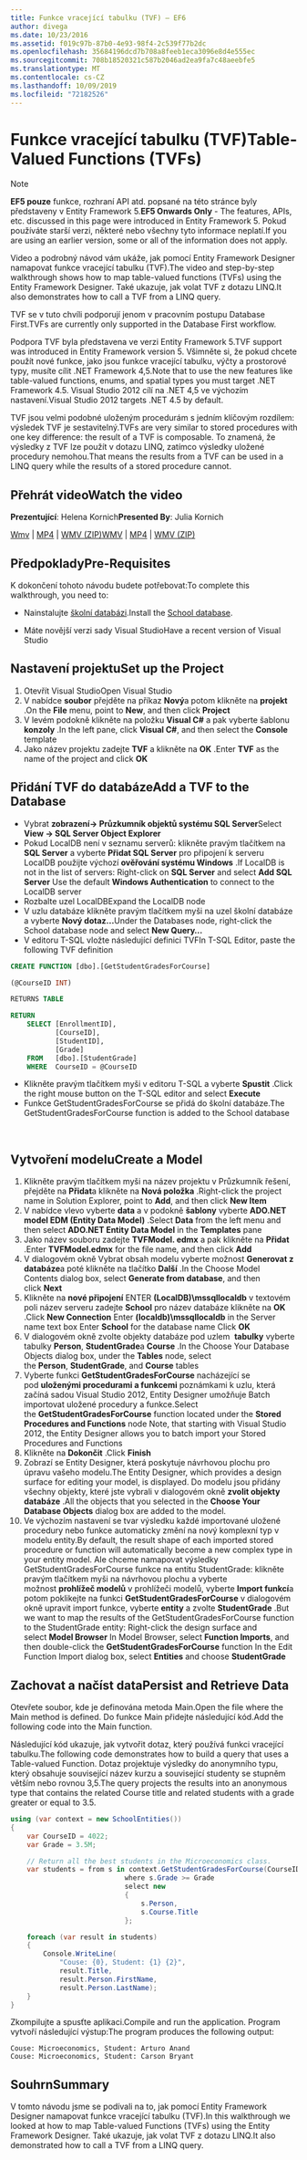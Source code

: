 ```yaml
---
title: Funkce vracející tabulku (TVF) – EF6
author: divega
ms.date: 10/23/2016
ms.assetid: f019c97b-87b0-4e93-98f4-2c539f77b2dc
ms.openlocfilehash: 35684196dcd7b708a8feeb1eca3096e8d4e555ec
ms.sourcegitcommit: 708b18520321c587b2046ad2ea9fa7c48aeebfe5
ms.translationtype: MT
ms.contentlocale: cs-CZ
ms.lasthandoff: 10/09/2019
ms.locfileid: "72182526"
---
```

# <a name="table-valued-functions-tvfs"></a><span data-ttu-id="469e1-102">Funkce vracející tabulku (TVF)</span><span class="sxs-lookup"><span data-stu-id="469e1-102">Table-Valued Functions (TVFs)</span></span>
> [!NOTE]
> <span data-ttu-id="469e1-103">**EF5 pouze** funkce, rozhraní API atd. popsané na této stránce byly představeny v Entity Framework 5.</span><span class="sxs-lookup"><span data-stu-id="469e1-103">**EF5 Onwards Only** - The features, APIs, etc. discussed in this page were introduced in Entity Framework 5.</span></span> <span data-ttu-id="469e1-104">Pokud používáte starší verzi, některé nebo všechny tyto informace neplatí.</span><span class="sxs-lookup"><span data-stu-id="469e1-104">If you are using an earlier version, some or all of the information does not apply.</span></span>

<span data-ttu-id="469e1-105">Video a podrobný návod vám ukáže, jak pomocí Entity Framework Designer namapovat funkce vracející tabulku (TVF).</span><span class="sxs-lookup"><span data-stu-id="469e1-105">The video and step-by-step walkthrough shows how to map table-valued functions (TVFs) using the Entity Framework Designer.</span></span> <span data-ttu-id="469e1-106">Také ukazuje, jak volat TVF z dotazu LINQ.</span><span class="sxs-lookup"><span data-stu-id="469e1-106">It also demonstrates how to call a TVF from a LINQ query.</span></span>

<span data-ttu-id="469e1-107">TVF se v tuto chvíli podporují jenom v pracovním postupu Database First.</span><span class="sxs-lookup"><span data-stu-id="469e1-107">TVFs are currently only supported in the Database First workflow.</span></span>

<span data-ttu-id="469e1-108">Podpora TVF byla představena ve verzi Entity Framework 5.</span><span class="sxs-lookup"><span data-stu-id="469e1-108">TVF support was introduced in Entity Framework version 5.</span></span> <span data-ttu-id="469e1-109">Všimněte si, že pokud chcete použít nové funkce, jako jsou funkce vracející tabulku, výčty a prostorové typy, musíte cílit .NET Framework 4,5.</span><span class="sxs-lookup"><span data-stu-id="469e1-109">Note that to use the new features like table-valued functions, enums, and spatial types you must target .NET Framework 4.5.</span></span> <span data-ttu-id="469e1-110">Visual Studio 2012 cílí na .NET 4,5 ve výchozím nastavení.</span><span class="sxs-lookup"><span data-stu-id="469e1-110">Visual Studio 2012 targets .NET 4.5 by default.</span></span>

<span data-ttu-id="469e1-111">TVF jsou velmi podobné uloženým procedurám s jedním klíčovým rozdílem: výsledek TVF je sestavitelný.</span><span class="sxs-lookup"><span data-stu-id="469e1-111">TVFs are very similar to stored procedures with one key difference: the result of a TVF is composable.</span></span> <span data-ttu-id="469e1-112">To znamená, že výsledky z TVF lze použít v dotazu LINQ, zatímco výsledky uložené procedury nemohou.</span><span class="sxs-lookup"><span data-stu-id="469e1-112">That means the results from a TVF can be used in a LINQ query while the results of a stored procedure cannot.</span></span>

## <a name="watch-the-video"></a><span data-ttu-id="469e1-113">Přehrát video</span><span class="sxs-lookup"><span data-stu-id="469e1-113">Watch the video</span></span>

<span data-ttu-id="469e1-114">**Prezentující**: Helena Kornich</span><span class="sxs-lookup"><span data-stu-id="469e1-114">**Presented By**: Julia Kornich</span></span>

<span data-ttu-id="469e1-115">[Wmv](https://download.microsoft.com/download/6/0/A/60A6E474-5EF3-4E1E-B9EA-F51D2DDB446A/HDI-ITPro-MSDN-winvideo-tvf.wmv) | [MP4](https://download.microsoft.com/download/6/0/A/60A6E474-5EF3-4E1E-B9EA-F51D2DDB446A/HDI-ITPro-MSDN-mp4video-tvf.m4v) | [WMV (ZIP)](https://download.microsoft.com/download/6/0/A/60A6E474-5EF3-4E1E-B9EA-F51D2DDB446A/HDI-ITPro-MSDN-winvideo-tvf.zip)</span><span class="sxs-lookup"><span data-stu-id="469e1-115">[WMV](https://download.microsoft.com/download/6/0/A/60A6E474-5EF3-4E1E-B9EA-F51D2DDB446A/HDI-ITPro-MSDN-winvideo-tvf.wmv) | [MP4](https://download.microsoft.com/download/6/0/A/60A6E474-5EF3-4E1E-B9EA-F51D2DDB446A/HDI-ITPro-MSDN-mp4video-tvf.m4v) | [WMV (ZIP)](https://download.microsoft.com/download/6/0/A/60A6E474-5EF3-4E1E-B9EA-F51D2DDB446A/HDI-ITPro-MSDN-winvideo-tvf.zip)</span></span>

## <a name="pre-requisites"></a><span data-ttu-id="469e1-116">Předpoklady</span><span class="sxs-lookup"><span data-stu-id="469e1-116">Pre-Requisites</span></span>

<span data-ttu-id="469e1-117">K dokončení tohoto návodu budete potřebovat:</span><span class="sxs-lookup"><span data-stu-id="469e1-117">To complete this walkthrough, you need to:</span></span>

- <span data-ttu-id="469e1-118">Nainstalujte [školní databázi](~/ef6/resources/school-database.md).</span><span class="sxs-lookup"><span data-stu-id="469e1-118">Install the [School database](~/ef6/resources/school-database.md).</span></span>

- <span data-ttu-id="469e1-119">Máte novější verzi sady Visual Studio</span><span class="sxs-lookup"><span data-stu-id="469e1-119">Have a recent version of Visual Studio</span></span>

## <a name="set-up-the-project"></a><span data-ttu-id="469e1-120">Nastavení projektu</span><span class="sxs-lookup"><span data-stu-id="469e1-120">Set up the Project</span></span>

1.  <span data-ttu-id="469e1-121">Otevřít Visual Studio</span><span class="sxs-lookup"><span data-stu-id="469e1-121">Open Visual Studio</span></span>
2.  <span data-ttu-id="469e1-122">V nabídce **soubor** přejděte na příkaz **Nový**a potom klikněte na **projekt** .</span><span class="sxs-lookup"><span data-stu-id="469e1-122">On the **File** menu, point to **New**, and then click **Project**</span></span>
3.  <span data-ttu-id="469e1-123">V levém podokně klikněte na položku **Visual C\#** a pak vyberte šablonu **konzoly** .</span><span class="sxs-lookup"><span data-stu-id="469e1-123">In the left pane, click **Visual C\#**, and then select the **Console** template</span></span>
4.  <span data-ttu-id="469e1-124">Jako název projektu zadejte **TVF** a klikněte na **OK** .</span><span class="sxs-lookup"><span data-stu-id="469e1-124">Enter **TVF** as the name of the project and click **OK**</span></span>

## <a name="add-a-tvf-to-the-database"></a><span data-ttu-id="469e1-125">Přidání TVF do databáze</span><span class="sxs-lookup"><span data-stu-id="469e1-125">Add a TVF to the Database</span></span>

-   <span data-ttu-id="469e1-126">Vybrat **zobrazení-&gt; Průzkumník objektů systému SQL Server**</span><span class="sxs-lookup"><span data-stu-id="469e1-126">Select **View -&gt; SQL Server Object Explorer**</span></span>
-   <span data-ttu-id="469e1-127">Pokud LocalDB není v seznamu serverů: klikněte pravým tlačítkem na **SQL Server** a vyberte **Přidat SQL Server** pro připojení k serveru LocalDB použijte výchozí **ověřování systému Windows** .</span><span class="sxs-lookup"><span data-stu-id="469e1-127">If LocalDB is not in the list of servers: Right-click on **SQL Server** and select **Add SQL Server** Use the default **Windows Authentication** to connect to the LocalDB server</span></span>
-   <span data-ttu-id="469e1-128">Rozbalte uzel LocalDB</span><span class="sxs-lookup"><span data-stu-id="469e1-128">Expand the LocalDB node</span></span>
-   <span data-ttu-id="469e1-129">V uzlu databáze klikněte pravým tlačítkem myši na uzel školní databáze a vyberte **Nový dotaz...**</span><span class="sxs-lookup"><span data-stu-id="469e1-129">Under the Databases node, right-click the School database node and select **New Query…**</span></span>
-   <span data-ttu-id="469e1-130">V editoru T-SQL vložte následující definici TVF</span><span class="sxs-lookup"><span data-stu-id="469e1-130">In T-SQL Editor, paste the following TVF definition</span></span>

``` SQL
CREATE FUNCTION [dbo].[GetStudentGradesForCourse]

(@CourseID INT)

RETURNS TABLE

RETURN
    SELECT [EnrollmentID],
           [CourseID],
           [StudentID],
           [Grade]
    FROM   [dbo].[StudentGrade]
    WHERE  CourseID = @CourseID
```

-   <span data-ttu-id="469e1-131">Klikněte pravým tlačítkem myši v editoru T-SQL a vyberte **Spustit** .</span><span class="sxs-lookup"><span data-stu-id="469e1-131">Click the right mouse button on the T-SQL editor and select **Execute**</span></span>
-   <span data-ttu-id="469e1-132">Funkce GetStudentGradesForCourse se přidá do školní databáze.</span><span class="sxs-lookup"><span data-stu-id="469e1-132">The GetStudentGradesForCourse function is added to the School database</span></span>

 

## <a name="create-a-model"></a><span data-ttu-id="469e1-133">Vytvoření modelu</span><span class="sxs-lookup"><span data-stu-id="469e1-133">Create a Model</span></span>

1.  <span data-ttu-id="469e1-134">Klikněte pravým tlačítkem myši na název projektu v Průzkumník řešení, přejděte na **Přidat**a klikněte na **Nová položka** .</span><span class="sxs-lookup"><span data-stu-id="469e1-134">Right-click the project name in Solution Explorer, point to **Add**, and then click **New Item**</span></span>
2.  <span data-ttu-id="469e1-135">V nabídce vlevo vyberte **data** a v podokně **šablony** vyberte **ADO.NET model EDM (Entity Data Model)** .</span><span class="sxs-lookup"><span data-stu-id="469e1-135">Select **Data** from the left menu and then select **ADO.NET Entity Data Model** in the **Templates** pane</span></span>
3.  <span data-ttu-id="469e1-136">Jako název souboru zadejte **TVFModel. edmx** a pak klikněte na **Přidat** .</span><span class="sxs-lookup"><span data-stu-id="469e1-136">Enter **TVFModel.edmx** for the file name, and then click **Add**</span></span>
4.  <span data-ttu-id="469e1-137">V dialogovém okně Vybrat obsah modelu vyberte možnost **Generovat z databáze**a poté klikněte na tlačítko **Další** .</span><span class="sxs-lookup"><span data-stu-id="469e1-137">In the Choose Model Contents dialog box, select **Generate from database**, and then click **Next**</span></span>
5.  <span data-ttu-id="469e1-138">Klikněte na **nové připojení** ENTER **(LocalDB)\\mssqllocaldb** v textovém poli název serveru zadejte **School** pro název databáze klikněte na **OK** .</span><span class="sxs-lookup"><span data-stu-id="469e1-138">Click **New Connection** Enter **(localdb)\\mssqllocaldb** in the Server name text box Enter **School** for the database name Click **OK**</span></span>
6.  <span data-ttu-id="469e1-139">V dialogovém okně zvolte objekty databáze pod uzlem  **tabulky** vyberte tabulky **Person**, **StudentGrade**a **Course** .</span><span class="sxs-lookup"><span data-stu-id="469e1-139">In the Choose Your Database Objects dialog box, under the **Tables** node, select the **Person**, **StudentGrade**, and **Course** tables</span></span>
7.  <span data-ttu-id="469e1-140">Vyberte funkci **GetStudentGradesForCourse** nacházející se pod **uloženými procedurami a funkcemi** poznámkami k uzlu, která začíná sadou Visual Studio 2012, Entity Designer umožňuje Batch importovat uložené procedury a funkce.</span><span class="sxs-lookup"><span data-stu-id="469e1-140">Select the **GetStudentGradesForCourse** function located under the **Stored Procedures and Functions** node Note, that starting with Visual Studio 2012, the Entity Designer allows you to batch import your Stored Procedures and Functions</span></span>
8.  <span data-ttu-id="469e1-141">Klikněte na **Dokončit** .</span><span class="sxs-lookup"><span data-stu-id="469e1-141">Click **Finish**</span></span>
9.  <span data-ttu-id="469e1-142">Zobrazí se Entity Designer, která poskytuje návrhovou plochu pro úpravu vašeho modelu.</span><span class="sxs-lookup"><span data-stu-id="469e1-142">The Entity Designer, which provides a design surface for editing your model, is displayed.</span></span> <span data-ttu-id="469e1-143">Do modelu jsou přidány všechny objekty, které jste vybrali v dialogovém okně **zvolit objekty databáze** .</span><span class="sxs-lookup"><span data-stu-id="469e1-143">All the objects that you selected in the **Choose Your Database Objects** dialog box are added to the model.</span></span>
10. <span data-ttu-id="469e1-144">Ve výchozím nastavení se tvar výsledku každé importované uložené procedury nebo funkce automaticky změní na nový komplexní typ v modelu entity.</span><span class="sxs-lookup"><span data-stu-id="469e1-144">By default, the result shape of each imported stored procedure or function will automatically become a new complex type in your entity model.</span></span> <span data-ttu-id="469e1-145">Ale chceme namapovat výsledky GetStudentGradesForCourse funkce na entitu StudentGrade: klikněte pravým tlačítkem myši na návrhovou plochu a vyberte možnost **prohlížeč modelů** v prohlížeči modelů, vyberte **Import funkcí**a potom poklikejte na funkci **GetStudentGradesForCourse** v dialogovém okně upravit import funkce, vyberte **entity** a zvolte **StudentGrade** .</span><span class="sxs-lookup"><span data-stu-id="469e1-145">But we want to map the results of the GetStudentGradesForCourse function to the StudentGrade entity: Right-click the design surface and select **Model Browser** In Model Browser, select **Function Imports**, and then double-click the **GetStudentGradesForCourse** function In the Edit Function Import dialog box, select **Entities** and choose **StudentGrade**</span></span>

## <a name="persist-and-retrieve-data"></a><span data-ttu-id="469e1-146">Zachovat a načíst data</span><span class="sxs-lookup"><span data-stu-id="469e1-146">Persist and Retrieve Data</span></span>

<span data-ttu-id="469e1-147">Otevřete soubor, kde je definována metoda Main.</span><span class="sxs-lookup"><span data-stu-id="469e1-147">Open the file where the Main method is defined.</span></span> <span data-ttu-id="469e1-148">Do funkce Main přidejte následující kód.</span><span class="sxs-lookup"><span data-stu-id="469e1-148">Add the following code into the Main function.</span></span>

<span data-ttu-id="469e1-149">Následující kód ukazuje, jak vytvořit dotaz, který používá funkci vracející tabulku.</span><span class="sxs-lookup"><span data-stu-id="469e1-149">The following code demonstrates how to build a query that uses a Table-valued Function.</span></span> <span data-ttu-id="469e1-150">Dotaz projektuje výsledky do anonymního typu, který obsahuje související název kurzu a související studenty se stupněm větším nebo rovnou 3,5.</span><span class="sxs-lookup"><span data-stu-id="469e1-150">The query projects the results into an anonymous type that contains the related Course title and related students with a grade greater or equal to 3.5.</span></span>

``` csharp
using (var context = new SchoolEntities())
{
    var CourseID = 4022;
    var Grade = 3.5M;

    // Return all the best students in the Microeconomics class.
    var students = from s in context.GetStudentGradesForCourse(CourseID)
                            where s.Grade >= Grade
                            select new
                            {
                                s.Person,
                                s.Course.Title
                            };

    foreach (var result in students)
    {
        Console.WriteLine(
            "Couse: {0}, Student: {1} {2}",
            result.Title,  
            result.Person.FirstName,  
            result.Person.LastName);
    }
}
```

<span data-ttu-id="469e1-151">Zkompilujte a spusťte aplikaci.</span><span class="sxs-lookup"><span data-stu-id="469e1-151">Compile and run the application.</span></span> <span data-ttu-id="469e1-152">Program vytvoří následující výstup:</span><span class="sxs-lookup"><span data-stu-id="469e1-152">The program produces the following output:</span></span>

```console
Couse: Microeconomics, Student: Arturo Anand
Couse: Microeconomics, Student: Carson Bryant
```

## <a name="summary"></a><span data-ttu-id="469e1-153">Souhrn</span><span class="sxs-lookup"><span data-stu-id="469e1-153">Summary</span></span>

<span data-ttu-id="469e1-154">V tomto návodu jsme se podívali na to, jak pomocí Entity Framework Designer namapovat funkce vracející tabulku (TVF).</span><span class="sxs-lookup"><span data-stu-id="469e1-154">In this walkthrough we looked at how to map Table-valued Functions (TVFs) using the Entity Framework Designer.</span></span> <span data-ttu-id="469e1-155">Také ukazuje, jak volat TVF z dotazu LINQ.</span><span class="sxs-lookup"><span data-stu-id="469e1-155">It also demonstrated how to call a TVF from a LINQ query.</span></span>
